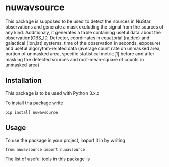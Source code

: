 # nuwavsource

This package is supposed to be used to detect the sources in NuStar observations and generate a mask excluding the signal from the sources of any kind. Additionaly, it generates a table containing useful data about the observation(OBS_ID, Detector, coordinates in equatorial (ra,dec) and galactical (lon,lat) systems, time of the observation in seconds, exposure) and useful algorythm-related data (average count rate on unmasked area, portion of unmasked area, specific statistical metric[1] before and after masking the detected sources and root-mean-square of counts in unmasked area)

## Installation
This package is to be used with Python 3.x.x

To install tha package write

`pip install nuwavsource`

## Usage

To use the package in your project, import it in by writing

`from nuwavsource import nuwavsource`

The list of useful tools in this package is
